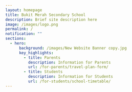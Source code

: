 ```yaml
---
layout: homepage
title: Bukit Merah Secondary School
description: Brief site description here
image: /images/logo.png
permalink: /
notification: ""
sections:
  - hero:
      background: /images/New Website Banner copy.jpg
      key_highlights:
        - title: Parents
          description: Information for Parents
          url: /for-parents/travel-plan-form/
        - title: Students
          description: Information for Students
          url: /for-students/school-timetable/
---
```

